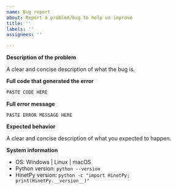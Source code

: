 ```yaml
---
name: Bug report
about: Report a problem/bug to help us improve
title: ''
labels: ''
assignees: ''

---
```


**Description of the problem**

A clear and concise description of what the bug is.

**Full code that generated the error**

```python
PASTE CODE HERE
```

**Full error message**

```
PASTE ERROR MESSAGE HERE
```

**Expected behavior**

A clear and concise description of what you expected to happen.

**System information**

 - OS: Windows | Linux | macOS
 - Python version: `python --version`
 - HinetPy version: `python -c "import HinetPy; print(HinetPy.__version__)"`

